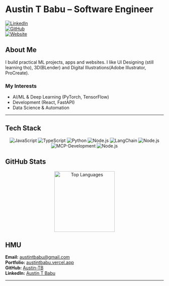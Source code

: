# Austin T Babu – Software Engineer  

[![LinkedIn](https://img.shields.io/badge/LinkedIn-Profile-blue?style=flat&logo=linkedin)](http://www.linkedin.com/in/austin-t-babu/)  
[![GitHub](https://img.shields.io/badge/GitHub-Portfolio-black?style=flat&logo=github)](https://github.com/Austin-TB)  
[![Website](https://img.shields.io/badge/Portfolio-Live-brightgreen?style=flat&logo=vercel)](https://austintbabu.vercel.app/)  

## About Me  

I build practical ML projects, apps and websites. I like UI Designing (still learning tho), 3D(BLender) and Digital Illustrations(Adobe Illustrator, ProCreate).
### My Interests 
- AI/ML & Deep Learning (PyTorch, TensorFlow)
- Development (React, FastAPI)
- Data Science & Automation

---
## Tech Stack

<p align="center">
  <img src="https://img.shields.io/badge/JavaScript-F7DF1E?style=for-the-badge&logo=javascript&logoColor=black" alt="JavaScript"/>
  <img src="https://img.shields.io/badge/TypeScript-F7DF1E?style=for-the-badge&logo=typescript&logoColor=black" alt="TypeScript"/>
  <img src="https://img.shields.io/badge/Python-3776AB?style=for-the-badge&logo=python&logoColor=white" alt="Python"/>
  <img src="https://img.shields.io/badge/Node.js-339933?style=for-the-badge&logo=nodedotjs&logoColor=white" alt="Node.js"/>
  <img src="https://img.shields.io/badge/LangChain-00A2D7?style=for-the-badge" alt="LangChain"/>
  <img src="https://img.shields.io/badge/FastAPI-339933?style=for-the-badge&logo=fastapi&logoColor=white" alt="Node.js"/>
  <img src="https://img.shields.io/badge/MCP-512BD4?style=for-the-badge" alt="MCP-Development"/>
  <img src="https://img.shields.io/badge/Figma-339933?style=for-the-badge&logo=figma&logoColor=white" alt="Node.js"/>
</p>

## GitHub Stats

<div align="center">
  <img src="https://github-readme-stats.vercel.app/api/top-langs/?username=Austin-TB&layout=compact&theme=dark" alt="Top Languages" height="192"/>
</div>

## HMU  

**Email:** [austintbabu@gmail.com](mailto:austintbabu@gmail.com)  
**Portfolio:** [austintbabu.vercel.app](https://austintbabu.vercel.app/)  
**GitHub:** [Austin-TB](https://github.com/Austin-TB)  
**LinkedIn:** [Austin T Babu](http://www.linkedin.com/in/austin-t-babu/)  

---
